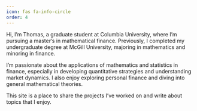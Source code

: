 ```yaml
---
icon: fas fa-info-circle
order: 4
---
```


Hi, I’m Thomas, a graduate student at Columbia University, where I’m pursuing a master’s in mathematical finance. Previously, I completed my undergraduate degree at McGill University, majoring in mathematics and minoring in finance.

I’m passionate about the applications of mathematics and statistics in finance, especially in developing quantitative strategies and understanding market dynamics. I also enjoy exploring personal finance and diving into general mathematical theories.

This site is a place to share the projects I’ve worked on and write about topics that I enjoy.